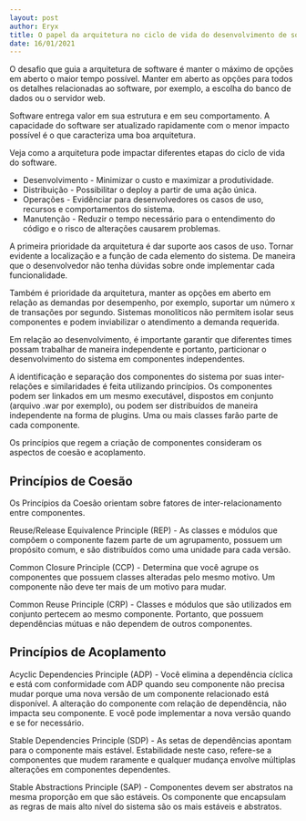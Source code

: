 ```yaml
---
layout: post
author: Eryx
title: O papel da arquitetura no ciclo de vida do desenvolvimento de software
date: 16/01/2021
---
```


O desafio que guia a arquitetura de software é manter o máximo de opções em aberto o maior tempo possível. Manter em aberto as opções para todos os detalhes relacionadas ao software, por exemplo, a escolha do banco de dados ou o servidor web.

Software entrega valor em sua estrutura e em seu comportamento. A capacidade do software ser atualizado rapidamente com o menor impacto possível é o que caracteriza uma boa arquitetura.

Veja como a arquitetura pode impactar diferentes etapas do ciclo de vida do software.

* Desenvolvimento - Minimizar o custo e maximizar a produtividade.
* Distribuição - Possibilitar o deploy a partir de uma ação única.
* Operações - Evidênciar para desenvolvedores os casos de uso, recursos e comportamentos do sistema.
* Manutenção - Reduzir o tempo necessário para o entendimento do código e o risco de alterações causarem problemas.

A primeira prioridade da arquitetura é dar suporte aos casos de uso. Tornar evidente a localização e a função de cada elemento do sistema. De maneira que o desenvolvedor não tenha dúvidas sobre onde implementar cada funcionalidade. 

Também é prioridade da arquitetura, manter as opções em aberto em relação as demandas por desempenho, por exemplo, suportar um número x de transações por segundo. Sistemas monolíticos não permitem isolar seus componentes e podem inviabilizar o atendimento a demanda requerida.

Em relação ao desenvolvimento, é importante garantir que diferentes times possam trabalhar de maneira independente e portanto, particionar o desenvolvimento do sistema em componentes independentes.

A identificação e separação dos componentes do sistema por suas inter-relações e similaridades é feita utilizando princípios. Os componentes podem ser linkados em um mesmo executável, dispostos em conjunto (arquivo .war por exemplo), ou podem ser distribuídos de maneira independente na forma de plugins. Uma ou mais classes farão parte de cada componente.

Os princípios que regem a criação de componentes consideram os aspectos de coesão e acoplamento. 

## Princípios de Coesão

Os Princípios da Coesão orientam sobre fatores de inter-relacionamento entre componentes.

Reuse/Release Equivalence Principle (REP) - As classes e módulos que compõem o componente fazem parte de um agrupamento, possuem um propósito comum, e são distribuídos como uma unidade para cada versão.

Common Closure Principle (CCP) - Determina que você agrupe os componentes que possuem classes alteradas pelo mesmo motivo. Um componente não deve ter mais de um motivo para mudar.

Common Reuse Principle (CRP) - Classes e módulos que são utilizados em conjunto pertecem ao mesmo componente. Portanto, que possuem dependências mútuas e não dependem de outros componentes.

## Princípios de Acoplamento

Acyclic Dependencies Principle (ADP) - Você elimina a dependência cíclica e está com conformidade com ADP quando seu componente não precisa mudar porque uma nova versão de um componente relacionado está disponível. A alteração do componente com relação de dependência, não impacta seu componente. E você pode implementar a nova versão quando e se for necessário.

Stable Dependencies Principle (SDP) - As setas de dependências apontam para o componente mais estável. Estabilidade neste caso, refere-se a componentes que mudem raramente e qualquer mudança envolve múltiplas alterações em componentes dependentes.

Stable Abstractions Principle (SAP) - Componentes devem ser abstratos na mesma proporção em que são estáveis. Os componente que encapsulam as regras de mais alto nível do sistema são os mais estáveis e abstratos.

